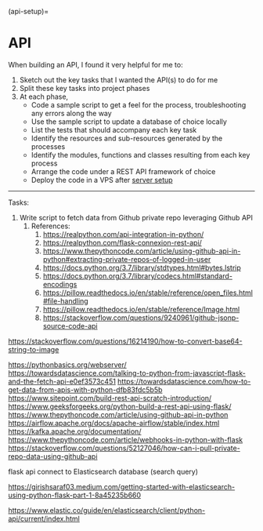 (api-setup)=

# API

When building an API, I found it very helpful for me to:
1. Sketch out the key tasks that I wanted the API(s) to do for me
2. Split these key tasks into project phases
3. At each phase,
   * Code a sample script to get a feel for the process, troubleshooting any errors along the way
   * Use the sample script to update a database of choice locally
   * List the tests that should accompany each key task
   * Identify the resources and sub-resources generated by the processes
   * Identify the modules, functions and classes resulting from each key process
   * Arrange the code under a REST API framework of choice
   * Deploy the code in a VPS after [server setup](./server_setup.md)

----

Tasks:
1. Write script to fetch data from Github private repo leveraging Github API
   1. References:
      1. https://realpython.com/api-integration-in-python/
      2. https://realpython.com/flask-connexion-rest-api/
      3. https://www.thepythoncode.com/article/using-github-api-in-python#extracting-private-repos-of-logged-in-user
      4. https://docs.python.org/3.7/library/stdtypes.html#bytes.lstrip
      5. https://docs.python.org/3.7/library/codecs.html#standard-encodings
      6. https://pillow.readthedocs.io/en/stable/reference/open_files.html#file-handling
      7. https://pillow.readthedocs.io/en/stable/reference/Image.html
      8. https://stackoverflow.com/questions/9240961/github-jsonp-source-code-api

https://stackoverflow.com/questions/16214190/how-to-convert-base64-string-to-image



https://pythonbasics.org/webserver/
https://towardsdatascience.com/talking-to-python-from-javascript-flask-and-the-fetch-api-e0ef3573c451
https://towardsdatascience.com/how-to-get-data-from-apis-with-python-dfb83fdc5b5b
https://www.sitepoint.com/build-rest-api-scratch-introduction/
https://www.geeksforgeeks.org/python-build-a-rest-api-using-flask/
https://www.thepythoncode.com/article/using-github-api-in-python
https://airflow.apache.org/docs/apache-airflow/stable/index.html
https://kafka.apache.org/documentation/
https://www.thepythoncode.com/article/webhooks-in-python-with-flask
https://stackoverflow.com/questions/52127046/how-can-i-pull-private-repo-data-using-github-api

flask api connect to Elasticsearch database (search query)

https://girishsaraf03.medium.com/getting-started-with-elasticsearch-using-python-flask-part-1-8a45235b660

https://www.elastic.co/guide/en/elasticsearch/client/python-api/current/index.html